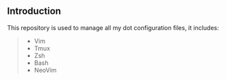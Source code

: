 ## Introduction
This repository is used to manage all my dot configuration files, it includes:

>* Vim
>* Tmux
>* Zsh
>* Bash
>* NeoVim
